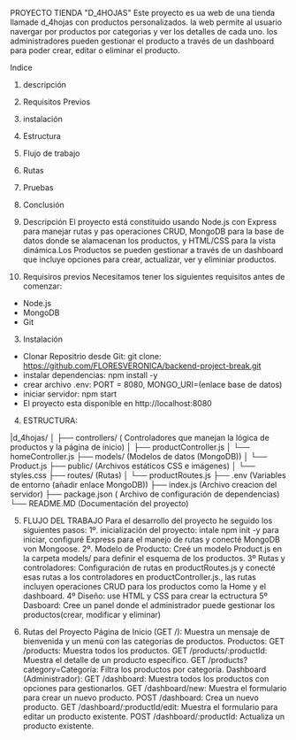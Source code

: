 PROYECTO TIENDA "D_4HOJAS"
Este proyecto es ua web de una tienda llamade d_4hojas con productos personalizados. la web permite al usuario navergar por productos por categorias y ver los detalles de cada uno. los administradores pueden gestionar el producto a través de un dashboard para poder crear, editar o eliminar el producto.

Indice
1. descripción
2. Requisitos Previos
3. instalación
4. Estructura
5. Flujo de trabajo
6. Rutas
7. Pruebas
8. Conclusión

1. Descripción
El proyecto está constituido usando Node.js con Express para manejar rutas y pas operaciones CRUD, MongoDB para la base de datos donde se alamacenan los productos, y HTML/CSS para la vista dinámica.Los Productos se pueden gestionar a través de un dashboard que incluye opciones para crear, actualizar, ver y eliminiar productos.

2. Requisiros previos
Necesitamos tener los siguientes requisitos antes de comenzar:
- Node.js
- MongoDB
- Git

3. Instalación
- Clonar Repositrio desde Git: git clone: https://github.com/FLORESVERONICA/backend-project-break.git
- instalar dependencias: npm install -y
- crear archivo .env: PORT = 8080, MONGO_URI=(enlace base de datos)
- iniciar servidor: npm start
- El proyecto esta disponible en http://localhost:8080

4. ESTRUCTURA:

|d_4hojas/
│
├── controllers/         ( Controladores que manejan la lógica de productos y la página de inicio)
│   ├── productController.js
│   └── homeController.js
├── models/              (Modelos de datos (MongoDB))
│   └── Product.js
├── public/              (Archivos estáticos CSS e imágenes)
│   └── styles.css
├── routes/              (Rutas)
│   └── productRoutes.js
├── .env                 (Variables de entorno (añadir enlace MongoDB))
├── index.js             (Archivo creacion del servidor)
├── package.json         ( Archivo de configuración de dependencias)
└── README.MD        (Documentación del proyecto)

5. FLUJO DEL TRABAJO
Para el desarrollo del proyecto he seguido los siguientes pasos:
 1º. inicialización del proyecto: intale npm init -y para iniciar, configuré Express para el manejo de rutas y conecté MongoDB von Mongoose.
 2º. Modelo de Producto: Creé un modelo Product.js en la carpeta models/ para definir el esquema de los productos.
 3º Rutas y controladores: Configuración de rutas en productRoutes.js y conecté esas rutas a los controladores en productController.js., las rutas incluyen operaciones CRUD para los productos como la Home y el dashboard.
 4º Diseño: use HTML y CSS para crear la ectructura
 5º Dasboard: Cree un panel donde el administrador puede gestionar los productos(crear, modificar y eliminar)

 6. Rutas del Proyecto
  Página de Inicio (GET /): Muestra un mensaje de bienvenida y un menú con las categorías de productos.
Productos:
GET /products: Muestra todos los productos.
GET /products/:productId: Muestra el detalle de un producto específico.
GET /products?category=Categoría: Filtra los productos por categoría.
Dashboard (Administrador):
GET /dashboard: Muestra todos los productos con opciones para gestionarlos.
GET /dashboard/new: Muestra el formulario para crear un nuevo producto.
POST /dashboard: Crea un nuevo producto.
GET /dashboard/:productId/edit: Muestra el formulario para editar un producto existente.
POST /dashboard/:productId: Actualiza un producto existente.



